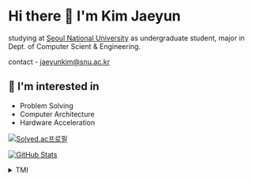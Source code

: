 # Hi there 👋 I'm Kim Jaeyun

studying at [Seoul National University](https://snu.ac.kr) as undergraduate student, major in Dept. of Computer Scient & Engineering.

contact - jaeyunkim@snu.ac.kr

## 🔎 I'm interested in

- Problem Solving
- Computer Architecture
- Hardware Acceleration

[![Solved.ac프로필](http://mazassumnida.wtf/api/generate_badge?boj=ktwin01)](https://solved.ac/ktwin01)

[![GitHub Stats](https://github-readme-stats.vercel.app/api?username=kimGreg)](https://github.com/kimGreg)

<details>

<summary>TMI</summary>

### 🏫 Education

[Seoul National University](https://snu.ac.kr), undergraduate student (2021.3 - present)
  
[Gyeongsan Science High School](http://school.gyo6.net/gsshs), student (2019.3 - 2021.2)

### 🏆 Achievements

[UCPC 2022](https://ucpc.me), Qualification Round, 38th

[KOI](https://koi.or.kr) 2019, Final Round, Silver Medal

[KCF](https://kcf.or.kr) 2018, Final Round, 3rd place

<details>

<summary>More achievements</summary>

[KOI](https://koi.or.kr) 2019, Qualification Round, Silver Medal

[KOI](https://koi.or.kr) 2018, Final Round, Silver Medal

[KOI](https://koi.or.kr) 2018, Gyeongsangbuk-do Qualification Round, 1st place
</details>
  
</details>

